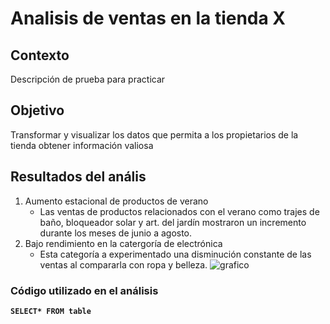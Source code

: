 # Analisis de ventas en la tienda X

## Contexto

Descripción de prueba para practicar

## Objetivo 
Transformar y visualizar los datos que permita a los propietarios de la tienda obtener información valiosa
## Resultados del anális
1. Aumento estacional de productos de verano
   - Las ventas de productos relacionados con el verano como trajes de baño, bloqueador solar y art. del jardín mostraron un incremento durante los meses de junio a agosto.
2. Bajo rendimiento en la catergoría de electrónica
   - Esta categoría a experimentado una disminución constante de las ventas al compararla con ropa y belleza.
![grafico](https://github.com/PhanieT/Diplomado-en-ciencia-de-datos/assets/174209156/8ea9f182-464c-45b6-9f4d-812e28643414)

### Código utilizado en el análisis
**```SELECT* FROM table```**

